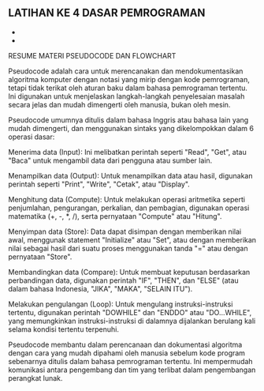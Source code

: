 LATIHAN KE 4 DASAR PEMROGRAMAN
-
-
-
RESUME MATERI PSEUDOCODE DAN FLOWCHART

Pseudocode adalah cara untuk merencanakan dan mendokumentasikan algoritma komputer dengan notasi yang mirip dengan kode pemrograman, tetapi tidak terikat oleh aturan baku dalam bahasa pemrograman tertentu. Ini digunakan untuk menjelaskan langkah-langkah penyelesaian masalah secara jelas dan mudah dimengerti oleh manusia, bukan oleh mesin.

Pseudocode umumnya ditulis dalam bahasa Inggris atau bahasa lain yang mudah dimengerti, dan menggunakan sintaks yang dikelompokkan dalam 6 operasi dasar:

Menerima data (Input): Ini melibatkan perintah seperti "Read", "Get", atau "Baca" untuk mengambil data dari pengguna atau sumber lain.

Menampilkan data (Output): Untuk menampilkan data atau hasil, digunakan perintah seperti "Print", "Write", "Cetak", atau "Display".

Menghitung data (Compute): Untuk melakukan operasi aritmetika seperti penjumlahan, pengurangan, perkalian, dan pembagian, digunakan operasi matematika (+, -, *, /), serta pernyataan "Compute" atau "Hitung".

Menyimpan data (Store): Data dapat disimpan dengan memberikan nilai awal, menggunak statement "Initialize" atau "Set", atau dengan memberikan nilai sebagai hasil dari suatu proses menggunakan tanda "=" atau dengan pernyataan "Store".

Membandingkan data (Compare): Untuk membuat keputusan berdasarkan perbandingan data, digunakan perintah "IF", "THEN", dan "ELSE" (atau dalam bahasa Indonesia, "JIKA", "MAKA", "SELAIN ITU").

Melakukan pengulangan (Loop): Untuk mengulang instruksi-instruksi tertentu, digunakan perintah "DOWHILE" dan "ENDDO" atau "DO...WHILE", yang memungkinkan instruksi-instruksi di dalamnya dijalankan berulang kali selama kondisi tertentu terpenuhi.

Pseudocode membantu dalam perencanaan dan dokumentasi algoritma dengan cara yang mudah dipahami oleh manusia sebelum kode program sebenarnya ditulis dalam bahasa pemrograman tertentu. Ini mempermudah komunikasi antara pengembang dan tim yang terlibat dalam pengembangan perangkat lunak.